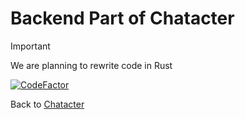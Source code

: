 # Backend Part of Chatacter

> [!IMPORTANT] 
> We are planning to rewrite code in Rust

[![CodeFactor](https://www.codefactor.io/repository/github/alphaspheredotai/chatacter_backend/badge/main)](https://www.codefactor.io/repository/github/alphaspheredotai/chatacter_backend/overview/main)

Back to [Chatacter](https://github.com/AlphaSphereDotAI/chatacter)
